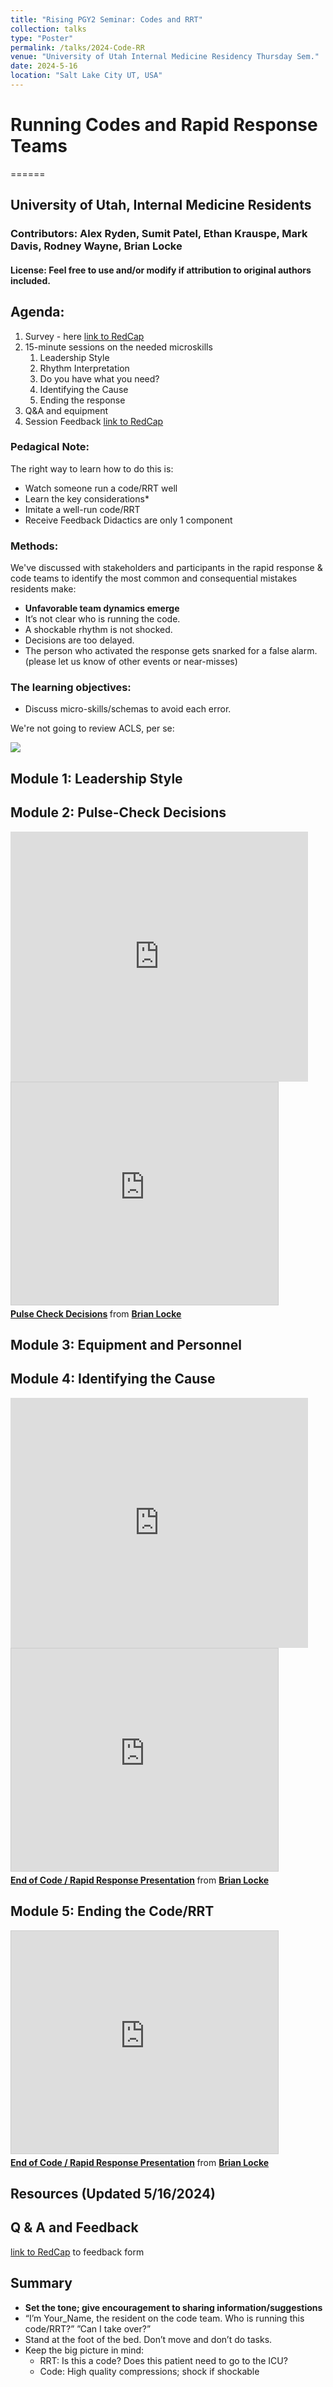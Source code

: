 ```yaml
---
title: "Rising PGY2 Seminar: Codes and RRT"
collection: talks
type: "Poster"
permalink: /talks/2024-Code-RR
venue: "University of Utah Internal Medicine Residency Thursday Sem."
date: 2024-5-16
location: "Salt Lake City UT, USA"
---
```


# Running Codes and Rapid Response Teams 
======
## University of Utah, Internal Medicine Residents
### Contributors: Alex Ryden, Sumit Patel, Ethan Krauspe, Mark Davis, Rodney Wayne,  Brian Locke
#### License: Feel free to use and/or modify if attribution to original authors included. 

## Agenda: 
1. Survey - here [link to RedCap](https://redcap01.brisc.utah.edu/ccts/redcap/surveys/?s=9RRXET49H9HAAXAX)
2. 15-minute sessions on the needed microskills
    1. Leadership Style
    2. Rhythm Interpretation
    3. Do you have what you need?
    4. Identifying the Cause
    5. Ending the response
3. Q&A and equipment
4. Session Feedback [link to RedCap](https://redcap01.brisc.utah.edu/ccts/redcap/surveys/?s=9RRXET49H9HAAXAX)

### Pedagical Note: 
The right way to learn how to do this is: 
- Watch someone run a code/RRT well
- Learn the key considerations*
- Imitate a well-run code/RRT 
- Receive Feedback
Didactics are only 1 component

### Methods: 
We've discussed with stakeholders and participants in the rapid response & code teams to identify the most common and consequential mistakes residents make: 
- **Unfavorable team dynamics emerge**
- It’s not clear who is running the code.
- A shockable rhythm is not shocked.
- Decisions are too delayed.
- The person who activated the response gets snarked for a false alarm.
(please let us know of other events or near-misses)

### The learning objectives:
- Discuss micro-skills/schemas to avoid each error.   

We're not going to review ACLS, per se:

<img src='/images/va_acls_card.png'>


## Module 1: Leadership Style


## Module 2: Pulse-Check Decisions
<iframe src="https://www.slideshare.net/slideshow/embed_code/key/owXU4Z75NkJMcC?hostedIn=slideshare&page=upload" width="476" height="400" frameborder="0" marginwidth="0" marginheight="0" scrolling="no"></iframe>


<iframe src="https://www.slideshare.net/slideshow/embed_code/key/owXU4Z75NkJMcC" width="427" height="356" frameborder="0" marginwidth="0" marginheight="0" scrolling="no" style="border:1px solid #CCC; border-width:1px; margin-bottom:5px; max-width: 100%;" allowfullscreen> </iframe> <div style="margin-bottom:5px"> <strong> <a href="https://www.slideshare.net/slideshow/end-of-code-rapid-response-presentation/267921104" title="Pulse Check Decisions" target="_blank">Pulse Check Decisions</a> </strong> from <strong><a href="https://www.slideshare.net/BrianLocke9" target="_blank">Brian Locke</a></strong> </div>


## Module 3: Equipment and Personnel

## Module 4: Identifying the Cause

<iframe src="https://www.slideshare.net/slideshow/embed_code/key/2FVYMA9RveOtu8?hostedIn=slideshare&page=upload" width="476" height="400" frameborder="0" marginwidth="0" marginheight="0" scrolling="no"></iframe>

<iframe src="https://www.slideshare.net/slideshow/embed_code/key/2FVYMA9RveOtu8" width="427" height="356" frameborder="0" marginwidth="0" marginheight="0" scrolling="no" style="border:1px solid #CCC; border-width:1px; margin-bottom:5px; max-width: 100%;" allowfullscreen> </iframe> <div style="margin-bottom:5px"> <strong> <a href="https://www.slideshare.net/slideshow/end-of-code-rapid-response-presentation/267921104" title="Etiology" target="_blank">End of Code / Rapid Response Presentation</a> </strong> from <strong><a href="https://www.slideshare.net/BrianLocke9" target="_blank">Brian Locke</a></strong> </div>

## Module 5: Ending the Code/RRT

<iframe src="https://www.slideshare.net/slideshow/embed_code/key/6V2VZwJ2N9SF1b" width="427" height="356" frameborder="0" marginwidth="0" marginheight="0" scrolling="no" style="border:1px solid #CCC; border-width:1px; margin-bottom:5px; max-width: 100%;" allowfullscreen> </iframe> <div style="margin-bottom:5px"> <strong> <a href="https://www.slideshare.net/slideshow/end-of-code-rapid-response-presentation/267921104" title="End of Code / Rapid Response Presentation" target="_blank">End of Code / Rapid Response Presentation</a> </strong> from <strong><a href="https://www.slideshare.net/BrianLocke9" target="_blank">Brian Locke</a></strong> </div>

## Resources (Updated 5/16/2024)


## Q & A and Feedback 

[link to RedCap](https://redcap01.brisc.utah.edu/ccts/redcap/surveys/?s=9RRXET49H9HAAXAX) to feedback form

## Summary

- **Set the tone; give encouragement to sharing information/suggestions**
- “I’m Your_Name, the resident on the code team. Who is running this code/RRT?” ”Can I take over?”
- Stand at the foot of the bed. Don’t move and don’t do tasks. 
- Keep the big picture in mind:
    - RRT: Is this a code? Does this patient need to go to the ICU?
    - Code: High quality compressions; shock if shockable